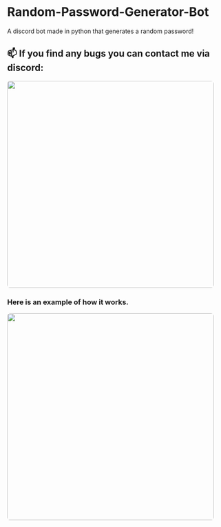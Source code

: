 # Random-Password-Generator-Bot
A discord bot made in python that generates a random password!
## 📫 If you find any bugs you can contact me via discord:
<img src='https://discord.c99.nl/widget/theme-4/903262208388132945.png' style='border-radius: 0.4rem; width: 30rem' />


### Here is an example of how it works.
<img src='https://i.ibb.co/N116Sxs/image-4.png' style='border-radius: 0.4rem; width: 30rem' />
